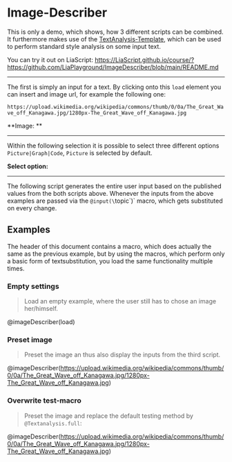 <!--

author: André Dietrich

email: LiaScript@web.de

version: 0.0.2

logo: https://upload.wikimedia.org/wikipedia/commons/thumb/0/0a/The_Great_Wave_off_Kanagawa.jpg/1280px-The_Great_Wave_off_Kanagawa.jpg

comment: Demo on dynamically creating LiaScript-content by using scripts. Furthermore it is demonstrated how macros can be combined to create more engaging courses.

import: https://raw.githubusercontent.com/liaTemplates/TextAnalysis/main/README.md

@kaese
<script>alert("@input");"LIA: wait";</script>
@end

imageDescriber
Image: <script input="text" update-on-change="false" output="url">
let url = "@input"

// if no output has been defined then output a default string "load"
// this string is published at the topic "url"
if (url === "") {
  "@0"
} else {
  url
}
</script>


Select option:
<script output="mode" input="select" value="Picture" options="Picture|Graph|Code">
// publish the user selection directly as a string
"@input"
</script>

The following script generates the entire user input

<script modify="false" run-once="true">
// receive the input from the topic url
let url = "@input(`url`)"

// ok, this is a required to prevent wrong inputs atm
if (url === "load" || url.startsWith("@input(")) {
  ""
} else {
  // This is where all the magic happens, it simply grabs the input from
  // the output from topic mode and returns 3 different LiaScript code
  // elements. `send.liascript` forces the content to be parsed by LiaScript.
  switch ("@input(`mode`)") {
    case "Picture": {
      send.liascript(`![](${url})

Attention
=========

To capture the attention of your readers, you should start with a good introduction phrase(s).

Here are some examples you may use:

* If you look at this picture, you will see...
* In the picture you can see...
* The picture shows...

\`\`\` text
please enter som text
\`\`\`
@test


more Stuff
==========

Now that we have the attention of your reader, and we have a general understanding on what is been displayed, you should start looking at details.

Here are some examples on how to continue:

* The image we are looking at has been painted/taken at...
* When you look at the image, you can see that it is a black and white...
* This picture is a... picture and has been taken by...

\`\`\` text
please enter som text
\`\`\`
<script>
console.log(\`beautifull -> @'input\`)
"LIA: stop"
</script>


more Stuff 2
============


Okay... we should now have finished the introduction of your description.

So, now please describe the picture and use phrases like:

* In the foreground of the picture you will...
* In the background you can see that...
* In the right/left/center...
* Between ... there is ...
* At the top/At the bottom there is...

\`\`\` text
please enter som text
\`\`\`
<script>
console.log(\`beautifull -> @'input\`)
"LIA: stop"
</script>

`)
      break
    }
    case "Graph": {
      send.liascript(`![](${url})

Graph: todo
=====
`)
      break
    }
    case "Code": {
      send.liascript(`![](${url})

Code: todo
=====
`)

      break
    }
  }
}
</script>
@end


-->

# Image-Describer

This is only a demo, which shows, how 3 different scripts can be combined. It
furthermore makes use of the
[TextAnalysis-Template](https://github.com/LiaTemplates/TextAnalysis), which can
be used to perform standard style analysis on some input text.

<!--style="display:none"-->
You can try it out on LiaScript: https://LiaScript.github.io/course/?https://github.com/LiaPlayground/ImageDescriber/blob/main/README.md

---

The first is simply an input for a text. By clicking onto this `load` element you can insert and image url, for example the following one:

`https://upload.wikimedia.org/wikipedia/commons/thumb/0/0a/The_Great_Wave_off_Kanagawa.jpg/1280px-The_Great_Wave_off_Kanagawa.jpg`

**Image: <script input="text" update-on-change="false" output="url">
let url = "@input"

// if no output has been defined then output a default string "load"
// this string is published at the topic "url"
if (url === "") {
  "load"
} else {
  url
}
</script>**

---

Within the following selection it is possible to select three different options `Picture|Graph|Code`, `Picture` is selected by default.

**Select option: <script output="mode" input="select" value="Picture" options="Picture|Graph|Code">
// publish the user selection directly as a string
"@input"
</script>**

---

The following script generates the entire user input based on the published
values from the both scripts above. Whenever the inputs from the above examples
are passed via the `@input(\`topic\`)` macro, which gets substituted on every
change.


<script modify="false" run-once="true">
// receive the input from the topic url
let url = "@input(`url`)"

// ok, this is a required to prevent wrong inputs atm
if (url === "load" || url.startsWith("@input(")) {
  ""
} else {
  // This is where all the magic happens, it simply grabs the input from
  // the output from topic mode and returns 3 different LiaScript code
  // elements. `send.liascript` forces the content to be parsed by LiaScript.
  switch ("@input(`mode`)") {
    case "Picture": {
      send.liascript(`![](${url})

Attention
=========

To capture the attention of your readers, you should start with a good introduction phrase(s).

Here are some examples you may use:

* If you look at this picture, you will see...
* In the picture you can see...
* The picture shows...

\`\`\` text
please enter som text
\`\`\`
@kaese
<liakeep><button type="button">Click Me!</button></liakeep>


more Stuff
==========

Now that we have the attention of your reader, and we have a general understanding on what is been displayed, you should start looking at details.

Here are some examples on how to continue:

* The image we are looking at has been painted/taken at...
* When you look at the image, you can see that it is a black and white...
* This picture is a... picture and has been taken by...

\`\`\` text
please enter som text
\`\`\`
@test


more Stuff 2
============


Okay... we should now have finished the introduction of your description.

So, now please describe the picture and use phrases like:

* In the foreground of the picture you will...
* In the background you can see that...
* In the right/left/center...
* Between ... there is ...
* At the top/At the bottom there is...

\`\`\` text
please enter som text
\`\`\`
@test

`)
      break
    }
    case "Graph": {
      send.liascript(`![](${url})

Graph: todo
=====
`)
      break
    }
    case "Code": {
      send.liascript(`![](${url})

Code: todo
=====
`)

      break
    }
  }
}
</script>

## Examples

The header of this document contains a macro, which does actually the same as
the previous example, but by using the macros, which perform only a basic form
of textsubstitution, you load the same functionality multiple times.

### Empty settings

> Load an empty example, where the user still has to chose an image her/himself.

@imageDescriber(load)

### Preset image

> Preset the image an thus also display the inputs from the third script.

@imageDescriber(https://upload.wikimedia.org/wikipedia/commons/thumb/0/0a/The_Great_Wave_off_Kanagawa.jpg/1280px-The_Great_Wave_off_Kanagawa.jpg)

### Overwrite test-macro
<!--
test: @Textanalysis.full
-->

> Preset the image and replace the default testing method by `@Textanalysis.full`:

@imageDescriber(https://upload.wikimedia.org/wikipedia/commons/thumb/0/0a/The_Great_Wave_off_Kanagawa.jpg/1280px-The_Great_Wave_off_Kanagawa.jpg)
